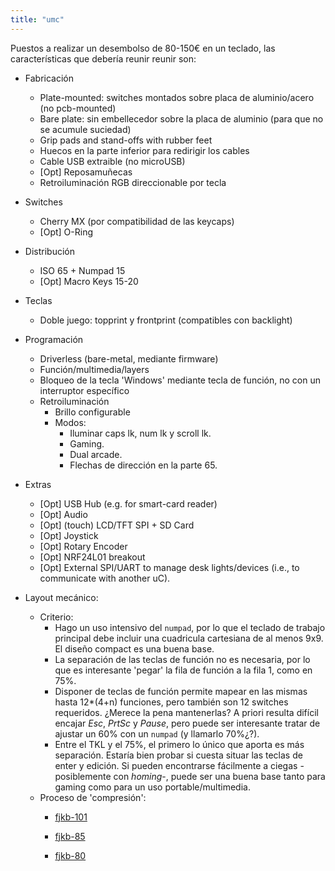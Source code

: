 ```yaml
---
title: "umc"
---
```


Puestos a realizar un desembolso de 80-150€ en un teclado, las características que debería reunir reunir son:

- Fabricación
  - Plate-mounted: switches montados sobre placa de aluminio/acero (no pcb-mounted)
  - Bare plate: sin embellecedor sobre la placa de aluminio (para que no se acumule suciedad)
  - Grip pads and stand-offs with rubber feet
  - Huecos en la parte inferior para redirigir los cables
  - Cable USB extraible (no microUSB)
  - [Opt] Reposamuñecas
  - Retroiluminación RGB direccionable por tecla
- Switches
  - Cherry MX (por compatibilidad de las keycaps)
  - [Opt] O-Ring
- Distribución
  - ISO 65 + Numpad 15
  - [Opt] Macro Keys 15-20
- Teclas
  - Doble juego: topprint y frontprint (compatibles con backlight)
- Programación
  - Driverless (bare-metal, mediante firmware)
  - Función/multimedia/layers
  - Bloqueo de la tecla 'Windows' mediante tecla de función, no con un interruptor específico
  - Retroiluminación
     - Brillo configurable
     - Modos:
       - Iluminar caps lk, num lk y scroll lk.
       - Gaming.
       - Dual arcade.
       - Flechas de dirección en la parte 65.
- Extras
  - [Opt] USB Hub (e.g. for smart-card reader)
  - [Opt] Audio
  - [Opt] (touch) LCD/TFT SPI + SD Card
  - [Opt] Joystick
  - [Opt] Rotary Encoder
  - [Opt] NRF24L01 breakout
  - [Opt] External SPI/UART to manage desk lights/devices (i.e., to communicate with another uC).

- Layout mecánico:
  - Criterio:
    - Hago un uso intensivo del `numpad`, por lo que el teclado de trabajo principal debe incluir una cuadricula cartesiana de al menos 9x9. El diseño compact es una buena base.
    - La separación de las teclas de función no es necesaria, por lo que es interesante 'pegar' la fila de función a la fila 1, como en 75%.
    - Disponer de teclas de función permite mapear en las mismas hasta 12*(4+n) funciones, pero también son 12 switches requeridos. ¿Merece la pena mantenerlas? A priori resulta difícil encajar *Esc*, *PrtSc* y *Pause*, pero puede ser interesante tratar de ajustar un 60% con un `numpad` (y llamarlo 70%¿?).
    - Entre el TKL y el 75%, el primero lo único que aporta es más separación. Estaría bien probar si cuesta situar las teclas de enter y edición. Si pueden encontrarse fácilmente a ciegas -posiblemente con *homing*-, puede ser una buena base tanto para gaming como para un uso portable/multimedia.
  - Proceso de 'compresión':
    - [fjkb-101](http://www.keyboard-layout-editor.com/##@@_c=#ff0000&a:7;&=&_c=#000000&t=#ffffff;&=%0A%0A%0A%0AF1&=%0A%0A%0A%0AF2&=%0A%0A%0A%0AF3&=%0A%0A%0A%0AF4&_c=#222222&n:true;&=%0A%0A%0A%0AF5&_c=#000000;&=%0A%0A%0A%0AF6&=%0A%0A%0A%0AF7&=%0A%0A%0A%0AF8&=%0A%0A%0A%0AF9&_c=#222222&n:true;&=%0A%0A%0A%0AF10&_c=#000000;&=%0A%0A%0A%0AF11&=%0A%0A%0A%0AF12&_c=#222222;&=%0A%0A%0A%0APause&_c=#ff0000&a:3;&=%0A%0A%0A%0ADel%0AIns&_x:0.15&c=#222222&a:7;&=%0A%0A%0A%0AHome&=%0A%0A%0A%0AEnd&=%0A%0A%0A%0APgUp&=%0A%0A%0A%0APgDn;&@_a:3;&=%0A%0A%0A%0A%C2%BA%0A%5C%0A%0A%0A%0A%0A%0A%C2%AA&_c=#74096f;&=%0A%0A%0A%0A!%0A%7C&=%0A%0A%0A%0A%22%0A/@&=%0A%0A%0A%0A%C2%B7%0A#&=%0A%0A%0A%0A$%0A~&=%0A%0A%0A%0A%25%0A%E2%82%AC&=%0A%0A%0A%0A/&%0A%C2%AC&=%0A%0A%0A%0A//&=%0A%0A%0A%0A(&=%0A%0A%0A%0A)&=%0A%0A%0A%0A/=&_c=#222222;&=%0A%0A%0A%0A'%0A?&=%0A%0A%0A%0A%C2%A1%0A%C2%BF&_c=#ff0000&a:7&w:2;&=&_x:0.15&c=#000000;&=LED&=%0A%0A%0A%0A//&=%0A%0A%0A%0A*&_a:3;&=%0A%0A%0A%0APrt%0ASys;&@_c=#e2591f&a:7&w:1.5;&=&_c=#000000;&=%0A%0A%0A%0AQ&=%0A%0A%0A%0AW&=%0A%0A%0A%0AE&=%0A%0A%0A%0AR&=%0A%0A%0A%0AT&=%0A%0A%0A%0AY&=%0A%0A%0A%0AU&=%0A%0A%0A%0AI&=%0A%0A%0A%0AO&=%0A%0A%0A%0AP&_c=#222222&a:3;&=%0A%0A%0A%0A%60%0A%5B%0A%0A%0A%0A%0A%0A%5E&=%0A%0A%0A%0A*%0A%5D%0A%0A%0A%0A%0A%0A+&_x:0.25&c=#74096f&a:7&w:1.25&h:2&w2:1.5&h2:1&x2:-0.25;&=&_x:0.15&c=#000000&a:5;&=Ins%0A%0A%0A%0A7&=Home%0A%0A%0A%0A8&=PgUp%0A%0A%0A%0A9&_a:7;&=%0A%0A%0A%0A-;&@_c=#e2591f&w:1.75;&=LED&_c=#000000;&=%0A%0A%0A%0AA&=%0A%0A%0A%0AS&=%0A%0A%0A%0AD&_c=#222222&n:true;&=%0A%0A%0A%0AF&_c=#000000;&=%0A%0A%0A%0AG&=%0A%0A%0A%0AH&_c=#222222&n:true;&=%0A%0A%0A%0AJ&_c=#000000;&=%0A%0A%0A%0AK&=%0A%0A%0A%0AL&=%0A%0A%0A%0A%C3%91&_c=#222222&a:3;&=%0A%0A%0A%0A%C2%B4%0A%7B%0A%0A%0A%0A%0A%0A%C2%A8&=%0A%0A%0A%0A%0A%7D%0A%0A%0A%0A%0A%0A%C3%87&_x:1.4&c=#000000&a:5;&=Del%0A%0A%0A%0A4&=End%0A%0A%0A%0A5&=PgDn%0A%0A%0A%0A6&_a:7;&=%0A%0A%0A%0A+;&@_c=#e2591f&w:1.25;&=&_c=#222222&a:3;&=%0A%0A%0A%0A%3E%0A%3C&_c=#000000&a:7;&=%0A%0A%0A%0AZ&=%0A%0A%0A%0AX&=%0A%0A%0A%0AC&=%0A%0A%0A%0AV&=%0A%0A%0A%0AB&=%0A%0A%0A%0AN&=%0A%0A%0A%0AM&_c=#222222&a:3;&=%0A%0A%0A%0A,%0A/;&=%0A%0A%0A%0A.%0A/:&=%0A%0A%0A%0A-%0A/_&_c=#4a9d0b&t=#000000&a:7;&=&_c=#e2591f&t=#ffffff&w:1.75;&=&_x:0.15&c=#000000;&=%0A%0A%0A%0A1&_c=#222222;&=%E2%86%91%0A%0A%0A%0A2&_c=#000000&a:5;&=Menu%0A%0A%0A%0A3&_c=#74096f&a:7&h:2;&=;&@_c=#e2591f&t=#000000&w:1.25;&=&_c=#4a9d0b&t=#ffffff&w:1.25;&=&_c=#e2591f&t=#000000&w:1.25;&=&_c=#74096f&t=#ffffff&w:6.25;&=&_c=#e2591f&t=#000000&w:1.25;&=&_c=#4a9d0b&t=#ffffff&w:1.25;&=&_c=#222222&w:1.25;&=LED%0A%0A%0A%0AMenu&_c=#e2591f&t=#000000&w:1.25;&=&_x:0.15&c=#222222&t=#ffffff;&=%E2%86%90%0A%0A%0A%0A0&=%E2%86%93%0A%0A%0A%0A00&=%E2%86%92%0A%0A%0A%0A.)

    - [fjkb-85](http://www.keyboard-layout-editor.com/##@@_c=#ff0000&a:7;&=&_c=#74096f&t=#ffffff&a:3;&=%0A%0A%0A%0A!%0A%7C%0A%0A%0A%0A%0A%0A1&=%0A%0A%0A%0A%22%0A/@%0A%0A%0A%0A%0A%0A2&=%0A%0A%0A%0A%C2%B7%0A#%0A%0A%0A%0A%0A%0A3&=%0A%0A%0A%0A$%0A~%0A%0A%0A%0A%0A%0A4&=%0A%0A%0A%0A%25%0A%E2%82%AC%0A%0A%0A%0A%0A%0A5&=%0A%0A%0A%0A/&%0A%C2%AC%0A%0A%0A%0A%0A%0A6&=%0A%0A%0A%0A//%0A%0A%0A%0A%0A%0A%0A7&=%0A%0A%0A%0A(%0A%0A%0A%0A%0A%0A%0A8&=%0A%0A%0A%0A)%0A%0A%0A%0A%0A%0A%0A9&=%0A%0A%0A%0A/=%0A%0A%0A%0A%0A%0A%0A0&_c=#222222;&=%0A%0A%0A%0A'%0A?&=%0A%0A%0A%0A%C2%A1%0A%C2%BF&_c=#ff0000&a:7&w:2;&=&_x:0.15&c=#000000;&=LED&=%0A%0A%0A%0A//&=%0A%0A%0A%0A*&_a:3;&=%0A%0A%0A%0APrt%0ASys;&@_c=#e2591f&a:7&w:1.5;&=&_c=#000000;&=%0A%0A%0A%0AQ&=%0A%0A%0A%0AW&=%0A%0A%0A%0AE&=%0A%0A%0A%0AR&=%0A%0A%0A%0AT&=%0A%0A%0A%0AY&=%0A%0A%0A%0AU&=%0A%0A%0A%0AI&=%0A%0A%0A%0AO&=%0A%0A%0A%0AP&_c=#222222&a:3;&=%0A%0A%0A%0A%60%0A%5B%0A%0A%0A%0A%0A%0A%5E&=%0A%0A%0A%0A*%0A%5D%0A%0A%0A%0A%0A%0A+&_x:0.25&c=#74096f&a:7&w:1.25&h:2&w2:1.5&h2:1&x2:-0.25;&=&_x:0.15&c=#000000&a:5;&=Ins%0A%0A%0A%0A7&=Home%0A%0A%0A%0A8&=PgUp%0A%0A%0A%0A9&_a:7;&=%0A%0A%0A%0A-;&@_c=#e2591f&w:1.75;&=LED&_c=#000000;&=%0A%0A%0A%0AA&=%0A%0A%0A%0AS&=%0A%0A%0A%0AD&_c=#222222&n:true;&=%0A%0A%0A%0AF&_c=#000000;&=%0A%0A%0A%0AG&=%0A%0A%0A%0AH&_c=#222222&n:true;&=%0A%0A%0A%0AJ&_c=#000000;&=%0A%0A%0A%0AK&=%0A%0A%0A%0AL&=%0A%0A%0A%0A%C3%91&_c=#222222&a:3;&=%0A%0A%0A%0A%C2%B4%0A%7B%0A%0A%0A%0A%0A%0A%C2%A8&=%0A%0A%0A%0A%0A%7D%0A%0A%0A%0A%0A%0A%C3%87&_x:1.4&c=#000000&a:5;&=Del%0A%0A%0A%0A4&=End%0A%0A%0A%0A5&=PgDn%0A%0A%0A%0A6&_a:7;&=%0A%0A%0A%0A+;&@_c=#e2591f&w:1.25;&=&_c=#222222&a:3;&=%0A%0A%0A%0A%3E%0A%3C&_c=#000000&a:7;&=%0A%0A%0A%0AZ&=%0A%0A%0A%0AX&=%0A%0A%0A%0AC&=%0A%0A%0A%0AV&=%0A%0A%0A%0AB&=%0A%0A%0A%0AN&=%0A%0A%0A%0AM&_c=#222222&a:3;&=%0A%0A%0A%0A,%0A/;&=%0A%0A%0A%0A.%0A/:&=%0A%0A%0A%0A-%0A/_&=%0A%0A%0A%0A%C2%BA%0A%5C%0A%0A%0A%0A%0A%0A%C2%AA&_c=#e2591f&a:7&w:1.75;&=&_x:0.15&c=#000000;&=%0A%0A%0A%0A1&_c=#222222;&=%E2%86%91%0A%0A%0A%0A2&_c=#000000&a:5;&=Menu%0A%0A%0A%0A3&_c=#74096f&a:7&h:2;&=;&@_c=#e2591f&t=#000000&w:1.5;&=&_c=#4a9d0b&t=#ffffff&w:1.25;&=&_c=#e2591f&t=#000000&w:1.25;&=&_c=#1b2cc2&w:1.25;&=&_c=#74096f&t=#ffffff&w:3;&=&_c=#1b2cc2&t=#000000&w:1.25;&=&_c=#e2591f&w:1.25;&=&_c=#4a9d0b&t=#ffffff;&=&_c=#0b2b9d&t=#000000;&=%0A%0A%0A%0APause&_c=#222222&t=#ffffff;&=LED%0A%0A%0A%0AMenu&_c=#e2591f&t=#000000&w:1.25;&=&_x:0.15&c=#222222&t=#ffffff;&=%E2%86%90%0A%0A%0A%0A0&=%E2%86%93%0A%0A%0A%0A00&=%E2%86%92%0A%0A%0A%0A.)

    - [fjkb-80](http://www.keyboard-layout-editor.com/##@@_c=#d31929&a:7&w:1.25&n:true;&=%0A%0A%0A%0Aesc&_c=#2d3238&t=#ffffff&a:0;&=%0A%0A%0A%7C%0A1%0A!&=%0A%0A%0A/@%0A2%0A%22&=%0A%0A%0A#%0A3%0A%C2%B7&=%0A%0A%0A~%0A4%0A$&_c=#525554&n:true;&=%0A%0A%0A%E2%82%AC%0A5%0A%25&_c=#2d3238;&=%0A%0A%0A%C2%AC%0A6%0A/&&_a:3;&=%0A%0A%0A%0A7%0A//&=%0A%0A%0A%0A8%0A(&=%0A%0A%0A%0A9%0A)&_c=#525554&n:true;&=%0A%0A%0A%0A0%0A/=&_c=#2d3238;&=%0A%0A%0A%0A'%0A?&=%0A%0A%0A%0A%C2%A1%0A%C2%BF&_c=#0078a3&a:7&w:1.25;&=%0A%0A%0A%0AbackSpace&_x:0.25&c=#2d3238&a:5;&=%0AprtSc%0A%0A%0A//&=%0AscrLk%0A%0A%0A*&=%0Apause%0A%0A%0A-;&@_c=#0078a3&t=#000000&a:7&w:1.25;&=%0A%0A%0A%0Atab&_c=#d9dae0;&=%0A%0A%0A%0AQ&=%0A%0A%0A%0AW&=%0A%0A%0A%0AE&=%0A%0A%0A%0AR&=%0A%0A%0A%0AT&=%0A%0A%0A%0AY&=%0A%0A%0A%0AU&=%0A%0A%0A%0AI&=%0A%0A%0A%0AO&=%0A%0A%0A%0AP&_c=#2d3238&t=#ffffff&a:0;&=%0A%0A%0A%5B%0A%60%0A%5E&=%0A%0A%0A%5D%0A+%0A*&_c=#95bfe8&a:7&w:1.25&h:2;&=%0A%0A%0A%0Aenter&_x:0.25&c=#d9dae0&t=#000000&a:5;&=%0Ains%0A%0A%0A7&=%0Ahome%0A%0A%0A8&=%0ApgUp%0A%0A%0A9;&@_c=#00a477&t=#ffffff&a:7&w:1.25;&=%0A%0A%0A%0AcapsLk&_c=#d9dae0&t=#000000;&=%0A%0A%0A%0AA&=%0A%0A%0A%0AS&=%0A%0A%0A%0AD&_n:true;&=%0A%0A%0A%0AF&=%0A%0A%0A%0AG&=%0A%0A%0A%0AH&_n:true;&=%0A%0A%0A%0AJ&=%0A%0A%0A%0AK&=%0A%0A%0A%0AL&=%0A%0A%0A%0A%C3%91&_c=#2d3238&t=#ffffff&a:0;&=%0A%0A%0A%7B%0A%C2%B4%0A%C2%A8&=%0A%0A%0A%7D%0A%C3%A7%0A%C3%87&_x:1.5&c=#d9dae0&t=#000000&a:5;&=%0Adel%0A%0A%0A4&=%0Aend%0A%0A%0A5&=%0APgDn%0A%0A%0A6;&@_c=#0078a3&a:7&w:1.25;&=%0A%0A%0A%0Ashift&_c=#2d3238&t=#ffffff&a:3;&=%0A%0A%0A%0A%3C%0A%3E&_c=#d9dae0&t=#000000&a:7;&=%0A%0A%0A%0AZ&=%0A%0A%0A%0AX&=%0A%0A%0A%0AC&=%0A%0A%0A%0AV&=%0A%0A%0A%0AB&=%0A%0A%0A%0AN&=%0A%0A%0A%0AM&_c=#2d3238&t=#ffffff&a:3;&=%0A%0A%0A%0A,%0A/;&=%0A%0A%0A%0A.%0A/:&=%0A%0A%0A%0A-%0A/_&_c=#525554&a:0;&=%0A%0A%0A%5C%0A%C2%BA%0A%C2%AA&_c=#0078a3&t=#000000&a:7&w:1.25;&=%0A%0A%0A%0Ashift&_x:0.25&c=#d9dae0;&=%0A%0A%0A%0A1&_c=#95bfe8&t=#ffffff&a:5;&=%0A%E2%86%91%0A%0A%0A2&_c=#d9dae0&t=#000000&a:7;&=%0A%0A%0A%0A3;&@_c=#0078a3&w:1.25;&=%0A%0A%0A%0Actrl&_c=#00a477&t=#ffffff;&=%0A%0A%0A%0Asuper&_c=#2d3238;&=&_c=#0078a3&t=#000000&w:1.25;&=%0A%0A%0A%0Aalt&_c=#95bfe8&w:4.5;&=&_c=#0078a3&w:1.25;&=%0A%0A%0A%0AaltGr&_c=#00a477&n:true;&=%0A%0A%0A%0Afn&_c=#2d3238&t=#ffffff;&=%0A%0A%0A%0Amenu&_c=#00a477;&=%0A%0A%0A%0AnumLk&_c=#0078a3&t=#000000&w:1.25;&=%0A%0A%0A%0Actrl&_x:0.25&c=#95bfe8&t=#ffffff&a:5;&=%0A%E2%86%90%0A%0A%0A0&=%0A%E2%86%93%0A%0A%0A00&_a:4;&=.%0A%0A%0A%0A%0A%0A%0A%0A%0A%0A%E2%86%92)
